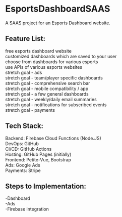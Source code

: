 # EsportsDashboardSAAS
 
A SAAS project for an Esports Dashboard website.

## Feature List:
free esports dashboard website<br>
customized dashboards which are saved to your user<br>
choose from dashboards for various esports<br>
use APIs of various esports websites<br>
stretch goal - ads<br>
stretch goal - team/player specific dashboards<br>
stretch goal - comprehensive search bar<br>
stretch goal - mobile compatibility / app<br>
stretch goal - a few general dashboards<br>
stretch goal - weekly/daily email summaries<br>
stretch goal - notifications for subscribed events<br>
stretch goal - payments<br>

## Tech Stack:
Backend: Firebase Cloud Functions (Node.JS)<br>
DevOps: GitHub<br>
CI/CD: GitHub Actions<br>
Hosting: GitHub Pages (initially)<br>
Frontend: Petite-Vue, Bootstrap<br>
Ads: Google Ads<br>
Payments: Stripe<br>

## Steps to Implementation:
-Dashboard<br>
-Ads<br>
-Firebase integration<br>
